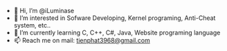 - 👋 Hi, I’m @iLuminase
- 👀 I’m interested in Sofware Developing, Kernel programing, Anti-Cheat system, etc..
- 🌱 I’m currently learning C, C++, C#, Java, Website programing language
- 📫 Reach me on mail: tienphat3968@gmail.com

<!---
iLuminase/iLuminase is a ✨ special ✨ repository because its `README.md` (this file) appears on your GitHub profile.
You can click the Preview link to take a look at your changes.
--->
